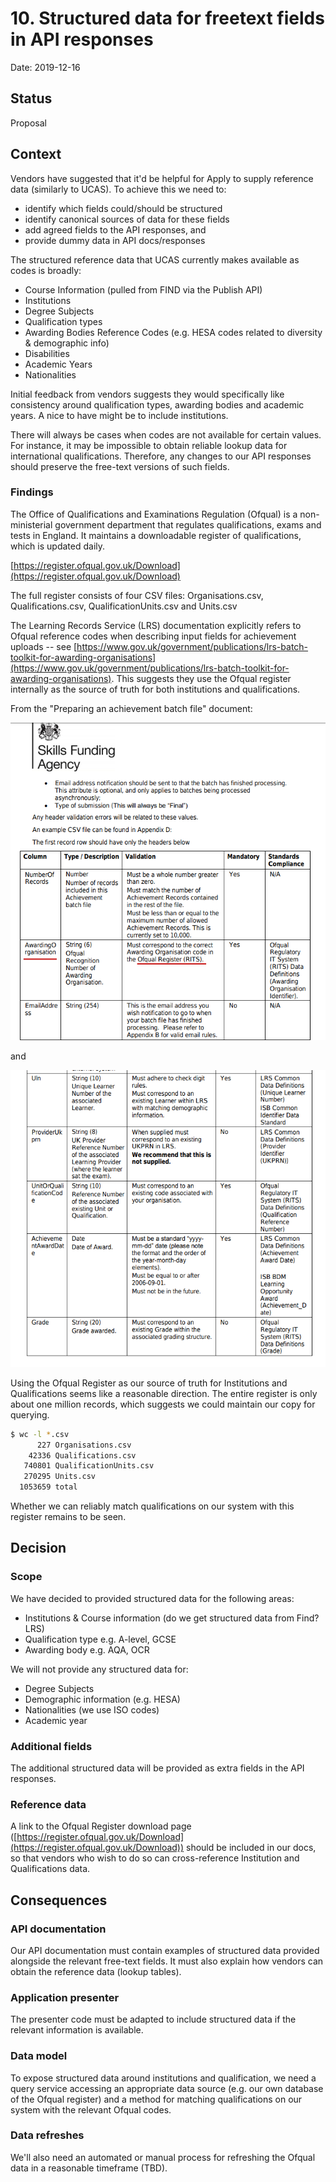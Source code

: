 # 10. Structured data for freetext fields in API responses

Date: 2019-12-16

## Status

Proposal

## Context

Vendors have suggested that it'd be helpful for Apply to supply reference data (similarly to UCAS). To achieve this we need to:

- identify which fields could/should be structured
- identify canonical sources of data for these fields
- add agreed fields to the API responses, and
- provide dummy data in API docs/responses 

The structured reference data that UCAS currently makes available as codes is broadly:

- Course Information (pulled from FIND via the Publish API)
- Institutions
- Degree Subjects
- Qualification types
- Awarding Bodies Reference Codes (e.g. HESA codes related to diversity & demographic info)
- Disabilities
- Academic Years
- Nationalities

Initial feedback from vendors suggests they would specifically like consistency around qualification types, awarding bodies and academic years. A nice to have might be to include institutions.

There will always be cases when codes are not available for certain values. For instance, it may be impossible to obtain reliable lookup data for international qualifications. Therefore, any changes to our API responses should preserve the free-text versions of such fields.

### Findings

The Office of Qualifications and Examinations Regulation (Ofqual) is a non-ministerial government department that regulates qualifications, exams and tests in England. It maintains a downloadable register of qualifications, which is updated daily.

[https://register.ofqual.gov.uk/Download](https://register.ofqual.gov.uk/Download)

The full register consists of four CSV files: Organisations.csv, Qualifications.csv, QualificationUnits.csv and Units.csv

The Learning Records Service (LRS) documentation explicitly refers to Ofqual reference codes when describing input fields for achievement uploads -- see [https://www.gov.uk/government/publications/lrs-batch-toolkit-for-awarding-organisations](https://www.gov.uk/government/publications/lrs-batch-toolkit-for-awarding-organisations). This suggests they use the Ofqual register internally as the source of truth for both institutions and qualifications.

From the "Preparing an achievement batch file" document:

![](0010-structured-data-for-freetext-fields-1.png)

and

![](0010-structured-data-for-freetext-fields-2.png)

Using the Ofqual Register as our source of truth for Institutions and Qualifications seems like a reasonable direction. The entire register is only about one million records, which suggests we could maintain our copy for querying.

```bash
$ wc -l *.csv
      227 Organisations.csv
    42336 Qualifications.csv
   740801 QualificationUnits.csv
   270295 Units.csv
  1053659 total
```

Whether we can reliably match qualifications on our system with this register remains to be seen.

## Decision

### Scope

We have decided to provided structured data for the following areas:

- Institutions & Course information (do we get structured data from Find? LRS)
- Qualification type e.g. A-level, GCSE
- Awarding body e.g. AQA, OCR

We will not provide any structured data for:

- Degree Subjects
- Demographic information (e.g. HESA)
- Nationalities (we use ISO codes)
- Academic year

### Additional fields

The additional structured data will be provided as extra fields in the API responses.

### Reference data

A link to the Ofqual Register download page ([https://register.ofqual.gov.uk/Download](https://register.ofqual.gov.uk/Download)) should be included in our docs, so that vendors who wish to do so can cross-reference Institution and Qualifications data.

## Consequences

### API documentation

Our API documentation must contain examples of structured data provided alongside the relevant free-text fields. It must also explain how vendors can obtain the reference data (lookup tables).

### Application presenter

The presenter code must be adapted to include structured data if the relevant information is available.

### Data model

To expose structured data around institutions and qualification, we need a query service accessing an appropriate data source (e.g. our own database of the Ofqual register) and a method for matching qualifications on our system with the relevant Ofqual codes.

### Data refreshes

We'll also need an automated or manual process for refreshing the Ofqual data in a reasonable timeframe (TBD).